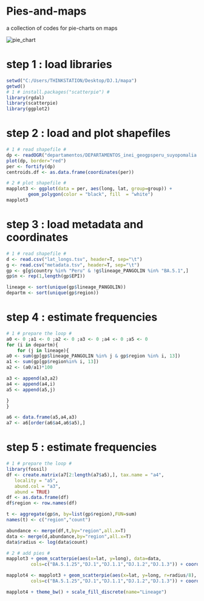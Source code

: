 # Pies-and-maps
a collection of codes for pie-charts on maps

![pie_chart](https://github.com/Vjimenez-vasquez/Pies-and-maps/assets/89874227/5fa7d6a1-6274-4728-a7ea-45a0d3c193fe)

# step 1 : load libraries
```r
setwd("C:/Users/THINKSTATION/Desktop/DJ.1/mapa")
getwd()
# 1 # install.packages("scatterpie") #
library(rgdal)
library(scatterpie)
library(ggplot2)
```

# step 2 : load and plot shapefiles
```r
# 1 # read shapefile #
dp <- readOGR("departamentos/DEPARTAMENTOS_inei_geogpsperu_suyopomalia.shp")
plot(dp, border="red")
per <- fortify(dp)
centroids.df <- as.data.frame(coordinates(per))

# 2 # plot shapefile #
mapplot3 <- ggplot(data = per, aes(long, lat, group=group)) +
  		geom_polygon(color = "black", fill  = "white")
mapplot3
```

# step 3 : load metadata and coordinates
```r
# 1 # read shapefile #
d <- read.csv("lat_longs.tsv", header=T, sep="\t")
g <- read.csv("metadata.tsv", header=T, sep="\t")
gp <- g[g$country %in% "Peru" & !g$lineage_PANGOLIN %in% "BA.5.1",]
gp$n <- rep(1,length(gp$EPI))

lineage <- sort(unique(gp$lineage_PANGOLIN))
departm <- sort(unique(gp$region))
```

# step 4 : estimate frequencies 
```r
# 1 # prepare the loop #
a0 <- 0 ;a1 <- 0 ;a2 <- 0 ;a3 <- 0 ;a4 <- 0 ;a5 <- 0
for (i in departm){
	for (j in lineage){
a0 <- sum(gp[gp$lineage_PANGOLIN %in% j & gp$region %in% i, 13])
a1 <- sum(gp[gp$region%in% i, 13])
a2 <- (a0/a1)*100

a3 <- append(a3,a2)
a4 <- append(a4,i)
a5 <- append(a5,j)

}
}

a6 <- data.frame(a5,a4,a3)
a7 <- a6[order(a6$a4,a6$a5),]
```

# step 5 : estimate frequencies 
```r
# 1 # prepare the loop #
library(fossil)
df <- create.matrix(a7[2:length(a7$a5),], tax.name = "a4",
   locality = "a5",
   abund.col = "a3",
   abund = TRUE)
df <- as.data.frame(df)
df$region <- row.names(df)

t <- aggregate(gp$n, by=list(gp$region),FUN=sum)
names(t) <- c("region","count")

abundance <- merge(df,t,by="region",all.x=T)
data <- merge(d,abundance,by="region",all.x=T)
data$radius <- log(data$count)

# 2 # add pies #
mapplot3 + geom_scatterpie(aes(x=lat, y=long), data=data, 
	     cols=c("BA.5.1.25","DJ.1","DJ.1.1","DJ.1.2","DJ.1.3")) + coord_fixed()

mapplot4 <- mapplot3 + geom_scatterpie(aes(x=lat, y=long, r=radius/8), data=data, 
	     cols=c("BA.5.1.25","DJ.1","DJ.1.1","DJ.1.2","DJ.1.3")) + coord_fixed()

mapplot4 + theme_bw() + scale_fill_discrete(name="Lineage")
```
